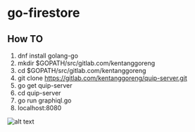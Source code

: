 # go-firestore

## How TO
1. dnf install golang-go
2. mkdir $GOPATH/src/gitlab.com/kentanggoreng
3. cd $GOPATH/src/gitlab.com/kentanggoreng
4. git clone https://gitlab.com/kentanggoreng/quip-server.git
5. go get quip-server
6. cd quip-server
7. go run graphiql.go
8. localhost:8080



![alt text](https://github.com/aeramu/go-firestore/blob/master/project_diagram.png?raw=true)

